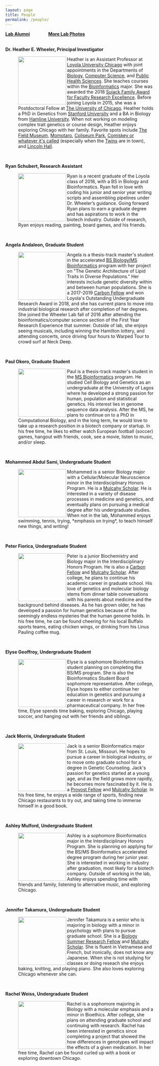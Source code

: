 ```yaml
---
layout: page
title: People
permalink: /people/
---
```

**<a href="{{ site.baseurl }}/alumni">Lab Alumni</a>**
&emsp; &emsp; &emsp;
**<a href="{{ site.baseurl }}/photos">More Lab Photos</a>**
<br>
<br>

**Dr. Heather E. Wheeler, Principal Investigator**


<figure>
    <a href="../images/hew.jpg">
	<img src="{{ site.baseurl }}/images/hew.jpg" width="150px" height="150px" align="left"/>
    </a>
<figcaption>
	Heather is an Assistant Professor at <a href="http://luc.edu/">Loyola University Chicago</a> with joint appointments in the Departments of <a href="http://luc.edu/biology">Biology</a>, <a href="http://luc.edu/cs">Computer Science</a>, and <a href="http://ssom.luc.edu/public_health_sciences/">Public Health Sciences</a>. She teaches courses within the <a href="http://luc.edu/bioinformatics/">Bioinformatics</a> major. She was awarded the 2018 <a href="https://www.luc.edu/cas/thesujackawards/2018sujackawards/">Sujack Family Award for Faculty Research Excellence</a>. Before joining Loyola in 2015, she was a Postdoctoral Fellow at <a href="http://medicine.uchicago.edu/">The University of Chicago</a>. Heather holds a PhD in Genetics from <a href="http://genetics.stanford.edu/">Stanford University</a> and a BA in Biology from <a href="http://www.hamline.edu/cla/biology/">Hamline University</a>. When not working on modeling complex trait genetics or course design, Heather enjoys exploring Chicago with her family. Favorite spots include <a href="http://www.fieldmuseum.org/">The Field Museum</a>, <a href="http://www.momotarochicago.com/">Momotaro</a>, <a href="http://www.chicagoparkdistrict.com/parks/Coliseum-Park/">Coliseum Park</a>, <a href="https://en.wikipedia.org/wiki/Guaranteed_Rate_Field">Comiskey or whatever it's called</a> (especially when the <a href="https://www.mlb.com/twins/?c_id=min">Twins</a> are in town), and <a href="http://www.lh-st.com/">Lincoln Hall</a>.
</figcaption>
</figure>
<br>

**Ryan Schubert, Research Assistant**

<figure>
    <a href="../images/ryan.jpg">
        <img src="{{ site.baseurl }}/images/ryan.jpg" width="150px" height="150px" align="left"/>
    </a>
<figcaption>
        Ryan is a recent graduate of the Loyola class of 2018, with a BS in Biology and Bioinformatics. Ryan fell in love with coding his junior and senior year writing scripts and assembling pipelines under Dr. Wheeler’s guidance. Going forward Ryan plans to earn a graduate degree and has aspirations to work in the biotech industry. Outside of research, Ryan enjoys reading, painting, board games, and his friends.
</figcaption>
</figure>
<br>

**Angela Andaleon, Graduate Student**
<figure>
    <a href="../images/angela.png">
        <img src="{{ site.baseurl }}/images/angela.png" width="150px" height="150px" align="left"/>
    </a>
<figcaption>
Angela is a thesis-track master's student in the accelerated <a href="http://luc.edu/bioinformatics/accelerateddegrees/">BS Biology/MS Bioinformatics</a> program with her project on "The Genetic Architecture of Lipid Traits in Diverse Populations." Her interests include genetic diversity within and between human populations. She is a 2017-2019 <a href="http://www.luc.edu/sustainability/research/studentfellowships/carbon_fellowships/index.shtml">Carbon Fellow</a> and won Loyola's Outstanding Undergraduate Research Award in 2018, and she has current plans to move into industrial biological research after completion of her degrees. She joined the Wheeler Lab fall of 2016 after attending the bioinformatics/computer science section of the First Year Research Experience that summer. Outside of lab, she enjoys seeing musicals, including winning the Hamilton lottery, and attending concerts, once driving four hours to Warped Tour to crowd surf at Neck Deep.

</figcaption>
</figure>  
<br>

**Paul Okoro, Graduate Student**
<figure>
    <a href="../images/paul.jpg">
        <img src="{{ site.baseurl }}/images/paul.jpg" width="150px" height="150px" align="left"/>
    </a>
<figcaption>
Paul is a thesis-track master's student in the <a href="https://luc.edu/bioinformatics/msinbioinformatics/">MS Bioinformatics</a> program.
He studied Cell Biology and Genetics as an undergraduate at the University of Lagos where he developed a strong passion for human, population and statistical genetics.
His interest lies in genome sequence data analysis. After the MS, he plans to continue on to a PhD in Computational Biology, and in the long term, he would love to take up a
research position in a biotech company or startup. In his free time, he likes to either watch European football (soccer) games, hangout with friends, cook, see a movie, listen to music, and/or sleep.
</figcaption>
</figure>  
<br>

**Mohammed Abdul Sami, Undergraduate Student**

<figure>
    <a href="../images/mohammed.jpg">
        <img src="{{ site.baseurl }}/images/mohammed.jpg" width="150px" height="150px" align="left"/>
    </a>
<figcaption>
Mohammed is a senior Biology major with a Cellular/Molecular Neuroscience minor in the Interdisciplinary Honors Program. He is a <a href="http://www.luc.edu/cas/academics_mulcahyscholarship.shtml">Mulcahy Scholar</a>. He is interested in a variety of disease processes in medicine and genetics, and eventually plans on pursuing a medical degree after his undergraduate studies. When not in the lab, Mohammed enjoys swimming, tennis, trying, *emphasis on trying*, to teach himself new things, and writing!
</figcaption>
</figure>
<br>


**Peter Fiorica, Undergraduate Student**

<figure>
    <a href="../images/FioricaHewlabPortrait.jpg">
        <img src="{{ site.baseurl }}/images/FioricaHewlabPortrait.jpg" width="150px" height="150px" align="left"/>
    </a>
<figcaption>
Peter is a junior Biochemistry and Biology major in the Interdisciplinary Honors Program.  He is also a <a href="http://www.luc.edu/sustainability/research/studentfellowships/carbon_fellowships/index.shtml">Carbon Fellow</a> and <a href="http://www.luc.edu/cas/academics_mulcahyscholarship.shtml">Mulcahy Scholar</a>. After college, he plans to continue his academic career in graduate school. His love of genetics and molecular biology stems from dinner table conversations with his parents about medicine and the background behind diseases.  As he has grown older, he has developed a passion for human genetics because of the seemingly endless mysteries that the human genome holds.  In his free time, he can be found cheering for his local Buffalo sports teams, eating chicken wings, or drinking from his Linus Pauling coffee mug.
</figcaption>
</figure>
<br>

**Elyse Geoffroy, Undergraduate Student**

<figure>
    <a href="../images/elyse.jpg">
        <img src="{{ site.baseurl }}/images/elyse.jpg" width="150px" height="150px" align="left"/>
    </a>
<figcaption>
Elyse is a sophomore Bioinformatics student planning on completing the BS/MS program. She is also the Bioinformatics Student Board sophomore representative. After college, Elyse hopes to either continue her education in genetics and pursuing a career in research or work for a pharmaceutical company. In her free time, Elyse spends time baking, exploring Chicago, playing soccer, and hanging out with her friends and siblings.
</figcaption>
</figure>
<br>

**Jack Morris, Undergraduate Student**

<figure>
    <a href="../images/jack.jpg">
        <img src="{{ site.baseurl }}/images/jack.jpg" width="150px" height="150px" align="left"/>
    </a>
<figcaption>
        Jack is a senior Bioinformatics major from St. Louis, Missouri. He hopes to pursue a career in biological industry, or to move onto graduate school for a degree in Genetic Counseling. Jack's passion for genetics started at a young age, and as the field grows more rapidly, he becomes more fascinated by it.  He is a <a href="https://www.luc.edu/lurop/provostfellowship/">Provost Fellow</a> and <a href="http://www.luc.edu/cas/academics_mulcahyscholarship.shtml">Mulcahy Scholar</a>. In his free time, he enjoys a wide range of sports, finding new Chicago restaurants to try out, and taking time to immerse himself in a good book.
</figcaption>
</figure>
<br>

**Ashley Mulford, Undergraduate Student**

<figure>
    <a href="../images/ashley.png">
        <img src="{{ site.baseurl }}/images/ashley.png" width="150px" height="150px" align="left"/>
    </a>
<figcaption>
Ashley is a sophomore Bioinformatics major in the Interdisciplinary Honors Program. She is planning on applying for the BS/MS Bioinformatics accelerated degree program during her junior year. She is interested in working in industry after graduation, most likely for a biotech company. Outside of working in the lab, Ashley enjoys spending time with friends and family, listening to alternative music, and exploring Chicago.
</figcaption>
</figure>
<br>



**Jennifer Takamura, Undergraduate Student**

<figure>
    <a href="../images/jennifer.jpg">
        <img src="{{ site.baseurl }}/images/jennifer.jpg" width="150px" height="150px" align="left"/>
    </a>
<figcaption>
Jennifer Takamura is a senior who is majoring in biology with a minor in psychology with plans to pursue graduate school.  She is a <a href="https://www.luc.edu/lurop/fellowships.shtml">Biology Summer Research Fellow</a> and <a href="http://www.luc.edu/cas/academics_mulcahyscholarship.shtml">Mulcahy Scholar</a>. She is fluent in Vietnamese and French, but ironically, does not know any Japanese. When she is not studying for classes or doing reseach she enjoys baking, knitting, and playing piano. She also loves exploring Chicago whenever she can.
</figcaption>
</figure>
<br>


**Rachel Weiss, Undergraduate Student**

<figure>
    <a href="../images/rachel.jpg">
        <img src="{{ site.baseurl }}/images/rachel.jpg" width="150px" height="150px" align="left"/>
    </a>
<figcaption>
Rachel is a sophomore majoring in Biology with a molecular emphasis and a minor in Bioethics. After college, she plans on attending graduate school and continuing with research. Rachel has been interested in genetics since completing a project that showed the how differences in genotypes will impact the effects of a given medication.  In her free time, Rachel can be found curled up with a book or exploring downtown Chicago.
</figcaption>
</figure>
<br>

